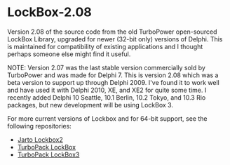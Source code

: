 # LockBox-2.08
Version 2.08 of the source code from the old TurboPower open-sourced LockBox Library, upgraded for newer (32-bit only) versions of Delphi. This is maintained for compatibility of existing applications and I thought perhaps someone else might find it useful.

NOTE: Version 2.07 was the last stable version commercially sold by TurboPower and was made for Delphi 7. This is version 2.08 which was a beta version to support up through Delphi 2009. I've found it to work well and have used it with Delphi 2010, XE, and XE2 for quite some time. I recently added Delphi 10 Seattle, 10.1 Berlin, 10.2 Tokyo, and 10.3 Rio packages, but new development will be using LockBox 3.

For more current versions of Lockbox and for 64-bit support, see the following repositories:

* [Jarto Lockbox2](https://github.com/jarto/lockbox2)
* [TurboPack LockBox](https://github.com/TurboPack/LockBox)
* [TurboPack LockBox3](https://github.com/TurboPack/LockBox3)
